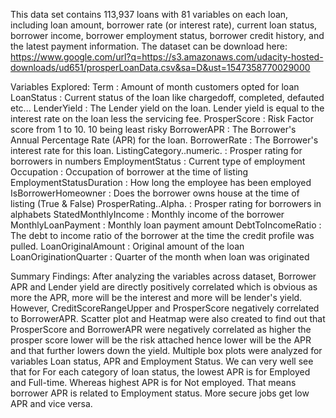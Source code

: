 This data set contains 113,937 loans with 81 variables on each loan, including loan amount, borrower rate (or interest rate), current loan status, borrower income, borrower employment status, borrower credit history, and the latest payment information. The dataset can be download here: https://www.google.com/url?q=https://s3.amazonaws.com/udacity-hosted-downloads/ud651/prosperLoanData.csv&sa=D&ust=1547358770029000


Variables Explored:
Term : Amount of month customers opted for loan
LoanStatus : Current status of the loan like chargedoff, completed, defauted etc...
LenderYield : The Lender yield on the loan. Lender yield is equal to the interest rate on the loan less the servicing fee.
ProsperScore : Risk Factor score from 1 to 10. 10 being least risky
BorrowerAPR : The Borrower's Annual Percentage Rate (APR) for the loan.
BorrowerRate : The Borrower's interest rate for this loan.
ListingCategory..numeric. : Prosper rating for borrowers in numbers
EmploymentStatus : Current type of employment
Occupation : Occupation of borrower at the time of listing
EmploymentStatusDuration : How long the employee has been employed
IsBorrowerHomeowner : Does the borrower owns house at the time of listing (True & False)
ProsperRating..Alpha. : Prosper rating for borrowers in alphabets
StatedMonthlyIncome : Monthly income of the borrower
MonthlyLoanPayment : Monthly loan payment amount
DebtToIncomeRatio : The debt to income ratio of the borrower at the time the credit profile was pulled.
LoanOriginalAmount : Original amount of the loan
LoanOriginationQuarter : Quarter of the month when loan was originated






Summary Findings:
After analyzing the variables across dataset, Borrower APR and Lender yield are directly positively correlated which is obvious as more the APR, more will be the interest and more will be lender's yield. However, CreditScoreRangeUpper and ProsperScore negatively correlated to BorrowerAPR. 
Scatter plot and Heatmap were also created to find out that ProsperScore and BorrowerAPR were negatively correlated as higher the prosper score lower will be the risk attached hence lower will be the APR and that further lowers down the yield.
Multiple box plots were analyzed for variables Loan status, APR and Employment Status. We can very well see that for For each category of loan status, the lowest APR is for Employed and Full-time. Whereas highest APR is for Not employed. That means borrower APR is related to Employment status. More secure jobs get low APR and vice versa.

